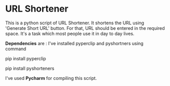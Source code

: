# URL Shortener

This is a python script of URL Shortener. 
It shortens the URL using 'Generate Short URL' button. 
For that, URL should be entered in the required space. 
It's a task which most people use it in day to day lives.

**Dependencies** are : I've installed pyperclip and pyshortners using command

pip install pyperclip

pip install pyshorteners

I've used **Pycharm** for compiling this script.

